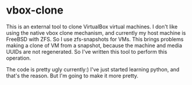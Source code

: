# vbox-clone
This is an external tool to clone VirtualBox virtual machines. I don't like using the native vbox clone mechanism, and currently my host machine is FreeBSD with ZFS. So I use zfs-snapshots for VMs. This brings problems making a clone of VM from a snapshot, because the machine and media UUIDs are not regenerated. So I've written this tool to perform this operation.

The code is pretty ugly currently:) I've just started learning python, and that's the reason. But I'm going to make it more pretty.
